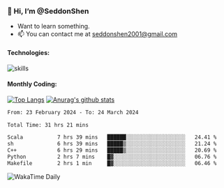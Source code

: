 ### 👋 Hi, I’m @SeddonShen
- Want to learn something.
- 📫 You can contact me at seddonshen2001@gmail.com

#### Technologies:

![skills](https://skillicons.dev/icons?i=scala,js,html,css,bootstrap,jquery,c,cpp,cloudflare,django,docker,flask,git,github,githubactions,linux,latex,mysql,nodejs,ps,php,pr,py,raspberrypi,redis,unreal,v,vscode,vue,bash)

#### Monthly Coding:
[![Top Langs](https://github-readme-stats.vercel.app/api/top-langs?username=seddonshen&show_icons=true&locale=en&layout=compact&hide=html&langs_count=8)](https://github.com/SeddonShen/)
[![Anurag's github stats](https://github-readme-stats.vercel.app/api?username=SeddonShen&count_private=true&show_icons=true)](https://github.com/anuraghazra/github-readme-stats)
<!--START_SECTION:waka-->

```txt
From: 23 February 2024 - To: 24 March 2024

Total Time: 31 hrs 21 mins

Scala           7 hrs 39 mins   ██████░░░░░░░░░░░░░░░░░░░   24.41 %
sh              6 hrs 39 mins   █████▒░░░░░░░░░░░░░░░░░░░   21.24 %
C++             6 hrs 29 mins   █████▒░░░░░░░░░░░░░░░░░░░   20.69 %
Python          2 hrs 7 mins    █▓░░░░░░░░░░░░░░░░░░░░░░░   06.76 %
Makefile        2 hrs 1 min     █▓░░░░░░░░░░░░░░░░░░░░░░░   06.46 %
```

<!--END_SECTION:waka-->

![WakaTime Daily](https://wakatime.com/share/@seddon2001/61a7e342-5f12-4fea-bf92-1fac161e97d6.svg)
<!---
SeddonShen/SeddonShen is a ✨ special ✨ repository because its `README.md` (this file) appears on your GitHub profile.
You can click the Preview link to take a look at your changes.
--->
